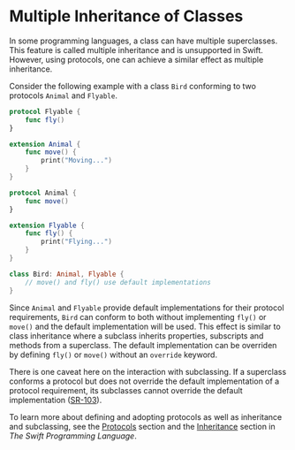 # Multiple Inheritance of Classes

In some programming languages, a class can have multiple superclasses. This feature is called multiple inheritance and is unsupported in Swift. However, using protocols, one can achieve a similar effect as multiple inheritance.

Consider the following example with a class `Bird` conforming to two protocols `Animal` and `Flyable`.

```swift
protocol Flyable {
    func fly()
}

extension Animal {
    func move() {
        print("Moving...")
    }
}

protocol Animal {
    func move()
}

extension Flyable {
    func fly() {
        print("Flying...")
    }
}

class Bird: Animal, Flyable {
    // move() and fly() use default implementations
}
```

Since `Animal` and `Flyable` provide default implementations for their protocol requirements, `Bird` can conform to both without implementing `fly()` or `move()` and the default implementation will be used. This effect is similar to class inheritance where a subclass inherits properties, subscripts and methods from a superclass. The default implementation can be overriden by defining `fly()` or `move()` without an `override` keyword.

There is one caveat here on the interaction with subclassing. If a superclass conforms a protocol but does not override the default implementation of a protocol requirement, its subclasses cannot override the default implementation ([SR-103](https://bugs.swift.org/browse/SR-103)).

To learn more about defining and adopting protocols as well as inheritance and subclassing, see the [Protocols](https://docs.swift.org/swift-book/LanguageGuide/Protocols.html) section and the [Inheritance](https://docs.swift.org/swift-book/LanguageGuide/Inheritance.html) section in _The Swift Programming Language_.
